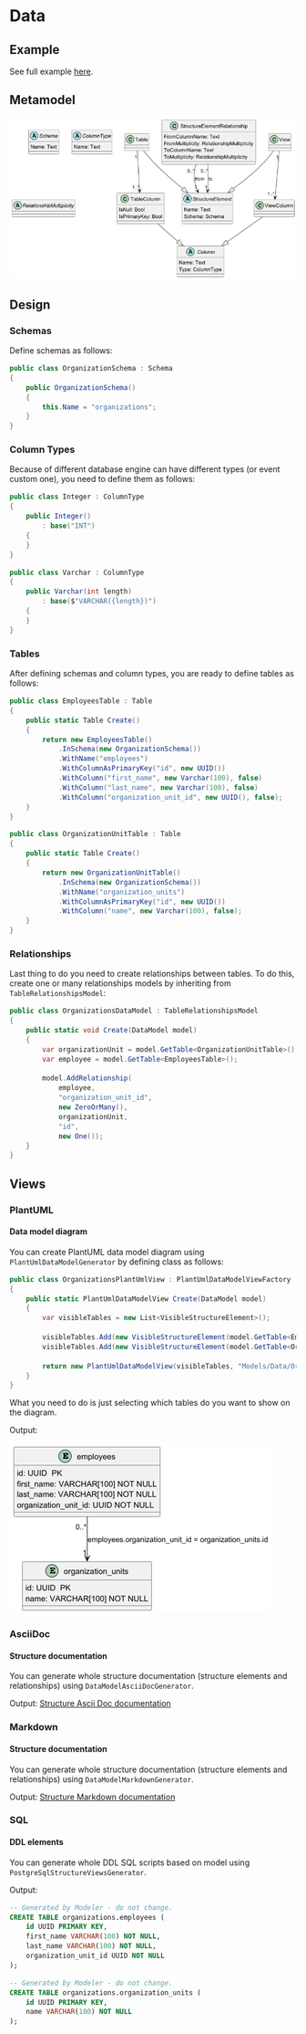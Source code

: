 ﻿# Data

## Example

See full example [here](../../../src/Samples/Data/Modeler.DataModel.Sample).

## Metamodel

![Metamodel](DataModel.png)

## Design

### Schemas

Define schemas as follows:

```csharp
public class OrganizationSchema : Schema
{
    public OrganizationSchema()
    {
        this.Name = "organizations";
    }
}
```

### Column Types

Because of different database engine can have different types (or event custom one), you need to define them as follows:

```csharp
public class Integer : ColumnType
{
    public Integer() 
        : base("INT")
    {
    }
}
```

```csharp
public class Varchar : ColumnType
{
    public Varchar(int length) 
        : base($"VARCHAR({length})")
    {
    }
}
```

### Tables

After defining schemas and column types, you are ready to define tables as follows:

```csharp
public class EmployeesTable : Table
{
    public static Table Create()
    {
        return new EmployeesTable()
            .InSchema(new OrganizationSchema())
            .WithName("employees")
            .WithColumnAsPrimaryKey("id", new UUID())
            .WithColumn("first_name", new Varchar(100), false)
            .WithColumn("last_name", new Varchar(100), false)
            .WithColumn("organization_unit_id", new UUID(), false);
    }
}
```

```csharp
public class OrganizationUnitTable : Table
{
    public static Table Create()
    {
        return new OrganizationUnitTable()
            .InSchema(new OrganizationSchema())
            .WithName("organization_units")
            .WithColumnAsPrimaryKey("id", new UUID())
            .WithColumn("name", new Varchar(100), false);
    }
}
```

### Relationships

Last thing to do you need to create relationships between tables. To do this, create one or many relationships models by inheriting from `TableRelationshipsModel`:

```csharp
public class OrganizationsDataModel : TableRelationshipsModel
{
    public static void Create(DataModel model)
    {
        var organizationUnit = model.GetTable<OrganizationUnitTable>();
        var employee = model.GetTable<EmployeesTable>();
        
        model.AddRelationship(
            employee,
            "organization_unit_id",
            new ZeroOrMany(),
            organizationUnit,
            "id",
            new One());
    }
}
```


## Views

### PlantUML

#### Data model diagram

You can create PlantUML data model diagram using `PlantUmlDataModelGenerator` by defining class as follows:

```csharp
public class OrganizationsPlantUmlView : PlantUmlDataModelViewFactory
{
    public static PlantUmlDataModelView Create(DataModel model)
    {
        var visibleTables = new List<VisibleStructureElement>();

        visibleTables.Add(new VisibleStructureElement(model.GetTable<EmployeesTable>()));
        visibleTables.Add(new VisibleStructureElement(model.GetTable<OrganizationUnitTable>()));
        
        return new PlantUmlDataModelView(visibleTables, "Models/Data/Organizations_data_model.puml");
    }
}
```

What you need to do is just selecting which tables do you want to show on the diagram.

Output:


![Data model PlantUML](Organizations_data_model.png)


### AsciiDoc

#### Structure documentation

You can generate whole structure documentation (structure elements and relationships) using `DataModelAsciiDocGenerator`.

Output: [Structure Ascii Doc documentation](organizations_schema.adoc)

### Markdown

#### Structure documentation

You can generate whole structure documentation (structure elements and relationships) using `DataModelMarkdownGenerator`.

Output: [Structure Markdown documentation](organizations_schema.md)

### SQL

#### DDL elements

You can generate whole DDL SQL scripts based on model using `PostgreSqlStructureViewsGenerator`.

Output:

```sql
-- Generated by Modeler - do not change.
CREATE TABLE organizations.employees (
    id UUID PRIMARY KEY, 
    first_name VARCHAR(100) NOT NULL, 
    last_name VARCHAR(100) NOT NULL, 
    organization_unit_id UUID NOT NULL
);
```

```sql
-- Generated by Modeler - do not change.
CREATE TABLE organizations.organization_units (
    id UUID PRIMARY KEY, 
    name VARCHAR(100) NOT NULL
);
```
